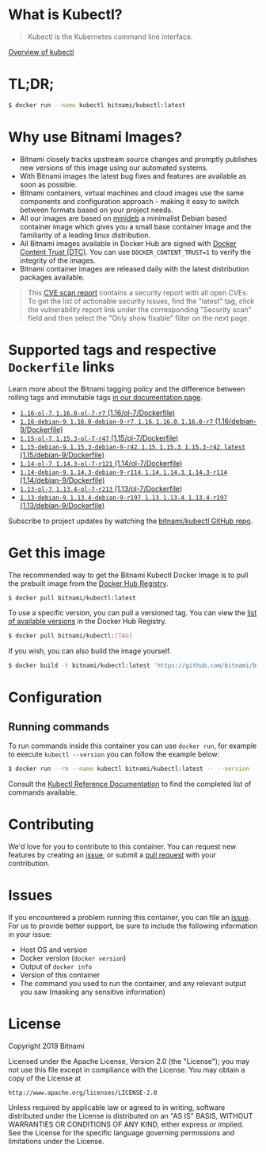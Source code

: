 
# What is Kubectl?

> Kubectl is the Kubernetes command line interface.

[Overview of kubectl](https://kubernetes.io/docs/reference/kubectl/overview/)

# TL;DR;

```bash
$ docker run --name kubectl bitnami/kubectl:latest
```

# Why use Bitnami Images?

* Bitnami closely tracks upstream source changes and promptly publishes new versions of this image using our automated systems.
* With Bitnami images the latest bug fixes and features are available as soon as possible.
* Bitnami containers, virtual machines and cloud images use the same components and configuration approach - making it easy to switch between formats based on your project needs.
* All our images are based on [minideb](https://github.com/bitnami/minideb) a minimalist Debian based container image which gives you a small base container image and the familiarity of a leading linux distribution.
* All Bitnami images available in Docker Hub are signed with [Docker Content Trust (DTC)](https://docs.docker.com/engine/security/trust/content_trust/). You can use `DOCKER_CONTENT_TRUST=1` to verify the integrity of the images.
* Bitnami container images are released daily with the latest distribution packages available.


> This [CVE scan report](https://quay.io/repository/bitnami/kubectl?tab=tags) contains a security report with all open CVEs. To get the list of actionable security issues, find the "latest" tag, click the vulnerability report link under the corresponding "Security scan" field and then select the "Only show fixable" filter on the next page.

# Supported tags and respective `Dockerfile` links

Learn more about the Bitnami tagging policy and the difference between rolling tags and immutable tags [in our documentation page](https://docs.bitnami.com/containers/how-to/understand-rolling-tags-containers/).


* [`1.16-ol-7`, `1.16.0-ol-7-r7` (1.16/ol-7/Dockerfile)](https://github.com/bitnami/bitnami-docker-kubectl/blob/1.16.0-ol-7-r7/1.16/ol-7/Dockerfile)
* [`1.16-debian-9`, `1.16.0-debian-9-r7`, `1.16`, `1.16.0`, `1.16.0-r7` (1.16/debian-9/Dockerfile)](https://github.com/bitnami/bitnami-docker-kubectl/blob/1.16.0-debian-9-r7/1.16/debian-9/Dockerfile)
* [`1.15-ol-7`, `1.15.3-ol-7-r47` (1.15/ol-7/Dockerfile)](https://github.com/bitnami/bitnami-docker-kubectl/blob/1.15.3-ol-7-r47/1.15/ol-7/Dockerfile)
* [`1.15-debian-9`, `1.15.3-debian-9-r42`, `1.15`, `1.15.3`, `1.15.3-r42`, `latest` (1.15/debian-9/Dockerfile)](https://github.com/bitnami/bitnami-docker-kubectl/blob/1.15.3-debian-9-r42/1.15/debian-9/Dockerfile)
* [`1.14-ol-7`, `1.14.3-ol-7-r121` (1.14/ol-7/Dockerfile)](https://github.com/bitnami/bitnami-docker-kubectl/blob/1.14.3-ol-7-r121/1.14/ol-7/Dockerfile)
* [`1.14-debian-9`, `1.14.3-debian-9-r114`, `1.14`, `1.14.3`, `1.14.3-r114` (1.14/debian-9/Dockerfile)](https://github.com/bitnami/bitnami-docker-kubectl/blob/1.14.3-debian-9-r114/1.14/debian-9/Dockerfile)
* [`1.13-ol-7`, `1.13.4-ol-7-r213` (1.13/ol-7/Dockerfile)](https://github.com/bitnami/bitnami-docker-kubectl/blob/1.13.4-ol-7-r213/1.13/ol-7/Dockerfile)
* [`1.13-debian-9`, `1.13.4-debian-9-r197`, `1.13`, `1.13.4`, `1.13.4-r197` (1.13/debian-9/Dockerfile)](https://github.com/bitnami/bitnami-docker-kubectl/blob/1.13.4-debian-9-r197/1.13/debian-9/Dockerfile)

Subscribe to project updates by watching the [bitnami/kubectl GitHub repo](https://github.com/bitnami/bitnami-docker-kubectl).

# Get this image

The recommended way to get the Bitnami Kubectl Docker Image is to pull the prebuilt image from the [Docker Hub Registry](https://hub.docker.com/r/bitnami/kubectl).

```bash
$ docker pull bitnami/kubectl:latest
```

To use a specific version, you can pull a versioned tag. You can view the [list of available versions](https://hub.docker.com/r/bitnami/kubectl/tags/) in the Docker Hub Registry.

```bash
$ docker pull bitnami/kubectl:[TAG]
```

If you wish, you can also build the image yourself.

```bash
$ docker build -t bitnami/kubectl:latest 'https://github.com/bitnami/bitnami-docker-kubectl.git#master:1.15/debian-9'
```

# Configuration

## Running commands

To run commands inside this container you can use `docker run`, for example to execute `kubectl --version` you can follow the example below:

```bash
$ docker run --rm --name kubectl bitnami/kubectl:latest -- --version
```

Consult the [Kubectl Reference Documentation](https://kubernetes.io/docs/reference/generated/kubectl/kubectl-commands) to find the completed list of commands available.

# Contributing

We'd love for you to contribute to this container. You can request new features by creating an [issue](https://github.com/bitnami/bitnami-docker-kubectl/issues), or submit a [pull request](https://github.com/bitnami/bitnami-docker-kubectl/pulls) with your contribution.

# Issues

If you encountered a problem running this container, you can file an [issue](https://github.com/bitnami/bitnami-docker-kubectl/issues). For us to provide better support, be sure to include the following information in your issue:

- Host OS and version
- Docker version (`docker version`)
- Output of `docker info`
- Version of this container
- The command you used to run the container, and any relevant output you saw (masking any sensitive information)

# License

Copyright 2019 Bitnami

Licensed under the Apache License, Version 2.0 (the "License");
you may not use this file except in compliance with the License.
You may obtain a copy of the License at

    http://www.apache.org/licenses/LICENSE-2.0

Unless required by applicable law or agreed to in writing, software
distributed under the License is distributed on an "AS IS" BASIS,
WITHOUT WARRANTIES OR CONDITIONS OF ANY KIND, either express or implied.
See the License for the specific language governing permissions and
limitations under the License.
